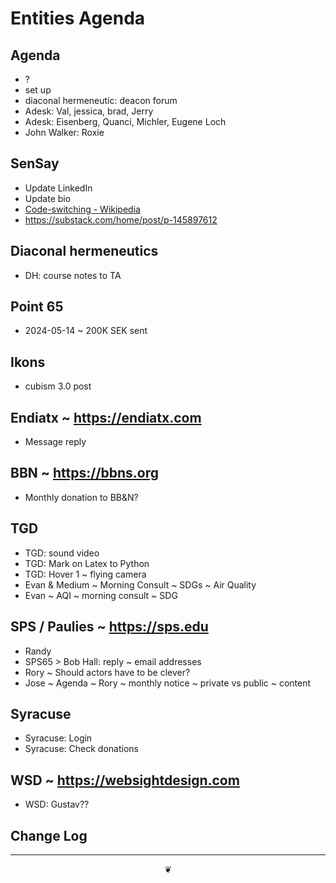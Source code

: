 # Entities Agenda

## Agenda

* ?
* set up&nbsp;
* diaconal hermeneutic: deacon forum
* Adesk: Val, jessica, brad, Jerry
* Adesk: Eisenberg, Quanci, Michler, Eugene Loch
* John Walker: Roxie

## SenSay

* Update LinkedIn
* Update bio
* <a href="https://en.wikipedia.org/wiki/Code-switching">Code-switching - Wikipedia</a>
* <a href="https://substack.com/home/post/p-145897612">https://substack.com/home/post/p-145897612</a>

## Diaconal hermeneutics

* DH: course notes to TA

## Point 65

* 2024-05-14 ~ 200K SEK sent

## Ikons

* cubism 3.0 post

## Endiatx ~ <a href="https://endiatx.com">https://endiatx.com</a>

* Message reply

## BBN ~ <a href="https://bbns.org">https://bbns.org</a>

* Monthly donation to BB&amp;N?

## TGD

* TGD: sound video
* TGD: Mark on Latex to Python
* TGD: Hover 1 ~ flying camera
* Evan &amp; Medium ~ Morning Consult ~ SDGs ~ Air Quality
* Evan ~ AQI ~ morning consult ~ SDG

## SPS / Paulies ~ <a href="https://sps.edu">https://sps.edu</a>

* Randy
* SPS65 &gt; Bob Hall: reply ~ email addresses
* Rory ~ Should actors have to be clever?
* Jose ~ Agenda ~ Rory ~ monthly notice ~ private vs public ~ content

## Syracuse

* Syracuse: Login
* Syracuse: Check donations

## WSD ~ <a href="https://websightdesign.com">https://websightdesign.com</a>

* WSD: Gustav??

## Change Log

***

<center title="hello!"><a href="javascript:main.window.scrollTo(0,0);" style="text-decoration:none;">❦</a></center>